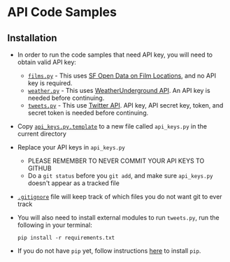 # API Code Samples

## Installation
- In order to run the code samples that need API key, you will need to obtain valid API key:
  - [`films.py`](films.py) - This uses [SF Open Data on Film Locations](https://data.sfgov.org/Culture-and-Recreation/Film-Locations-in-San-Francisco/yitu-d5am), and no API key is required.
  - [`weather.py`](weather.py) - This uses [WeatherUnderground API](https://www.wunderground.com/weather/api). An API key is needed before continuing.
  - [`tweets.py`](tweets.py) - This use [Twitter API](https://dev.twitter.com/rest/public). API key, API secret key, token, and secret token is needed before continuing.

- Copy [`api_keys.py.template`](api_keys.py.template) to a new file called `api_keys.py` in the current directory
- Replace your API keys in `api_keys.py`
  - PLEASE REMEMBER TO NEVER COMMIT YOUR API KEYS TO GITHUB
  - Do a `git status` before you `git add`, and make sure `api_keys.py` doesn't appear as a tracked file 
- [`.gitignore`](.gitignore) file will keep track of which files you do not want git to ever track

- You will also need to install external modules to run `tweets.py`, run the following in your terminal:
  ```shell
  pip install -r requirements.txt
  ```
- If you do not have `pip` yet, follow instructions [here](https://pip.pypa.io/en/stable/installing/) to install `pip`.



